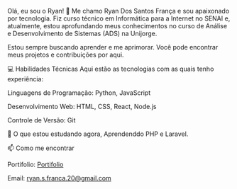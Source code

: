 Olá, eu sou o Ryan! 👋
Me chamo Ryan Dos Santos França e sou apaixonado por tecnologia. Fiz curso técnico em Informática para a Internet no SENAI e, atualmente, estou aprofundando meus conhecimentos no curso de Análise e Desenvolvimento de Sistemas (ADS) na Unijorge.

Estou sempre buscando aprender e me aprimorar. Você pode encontrar meus projetos e contribuições por aqui.

💻 Habilidades Técnicas
Aqui estão as tecnologias com as quais tenho experiência:

Linguagens de Programação: Python, JavaScript

Desenvolvimento Web: HTML, CSS, React, Node.js

Controle de Versão: Git

🌱 O que estou estudando agora, Aprendenddo PHP e Laravel.

📫 Como me encontrar

Portifolio: <a href='https://ryanfraca.netlify.app'/> Portifolio</a>

Email: ryan.s.franca.20@gmail.com

<div align="center"
  <link rel="stylesheet" type='text/css' href="https://cdn.jsdelivr.net/gh/devicons/devicon@latest/devicon.min.css" />
  
  <link rel="stylesheet" type='text/css' href="https://cdn.jsdelivr.net/gh/devicons/devicon@latest/devicon.min.css" />
  
  <link rel="stylesheet" type='text/css' href="https://cdn.jsdelivr.net/gh/devicons/devicon@latest/devicon.min.css" />

  <link rel="stylesheet" type='text/css' href="https://cdn.jsdelivr.net/gh/devicons/devicon@latest/devicon.min.css" />

  <link rel="stylesheet" type='text/css' href="https://cdn.jsdelivr.net/gh/devicons/devicon@latest/devicon.min.css" />
          
  <link rel="stylesheet" type='text/css' href="https://cdn.jsdelivr.net/gh/devicons/devicon@latest/devicon.min.css" />
                      
          
          
</div>
          
